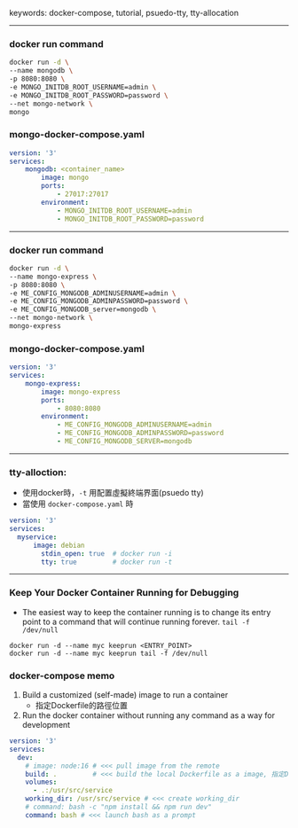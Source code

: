 keywords: docker-compose, tutorial, psuedo-tty, tty-allocation

---
### docker run command
```sh
docker run -d \
--name mongodb \
-p 8080:8080 \
-e MONGO_INITDB_ROOT_USERNAME=admin \
-e MONGO_INITDB_ROOT_PASSWORD=password \
--net mongo-network \
mongo
```
### mongo-docker-compose.yaml
```yaml
version: '3'
services: 
	mongodb: <container_name>
		image: mongo
		ports:
			- 27017:27017
		environment:
			- MONGO_INITDB_ROOT_USERNAME=admin
			- MONGO_INITDB_ROOT_PASSWORD=password
```

---
### docker run command
```sh
docker run -d \
--name mongo-express \
-p 8080:8080 \
-e ME_CONFIG_MONGODB_ADMINUSERNAME=admin \
-e ME_CONFIG_MONGODB_ADMINPASSWORD=password \
-e ME_CONFIG_MONGODB_server=mongodb \
--net mongo-network \
mongo-express
```
### mongo-docker-compose.yaml
```yaml
version: '3'
services: 
	mongo-express:
		image: mongo-express
		ports:
			- 8080:8080
		environment:
			- ME_CONFIG_MONGODB_ADMINUSERNAME=admin
			- ME_CONFIG_MONGODB_ADMINPASSWORD=password
			- ME_CONFIG_MONGODB_SERVER=mongodb
```

---
### tty-alloction:
* 使用docker時，`-t` 用配置虛擬終端界面(psuedo tty) 
* 當使用 `docker-compose.yaml` 時
```yml
version: '3'
services:
  myservice:
	  image: debian
		stdin_open: true  # docker run -i
		tty: true         # docker run -t
```

---
### Keep Your Docker Container Running for Debugging
* The easiest way to keep the container running is to change its entry point to a command that will continue running forever.
`tail -f /dev/null` 
```shell
docker run -d --name myc keeprun <ENTRY_POINT>
docker run -d --name myc keeprun tail -f /dev/null
```
### docker-compose memo
1. Build a customized (self-made) image to run a container 
   * 指定Dockerfile的路徑位置
2. Run the docker container without running any command as a way for development

```yml
version: '3'
services: 
  dev: 
    # image: node:16 # <<< pull image from the remote
    build: .         # <<< build the local Dockerfile as a image, 指定Dockerfile的路徑位置.
    volumes: 
      - .:/usr/src/service
    working_dir: /usr/src/service # <<< create working_dir
    # command: bash -c "npm install && npm run dev"
    command: bash # <<< launch bash as a prompt
```